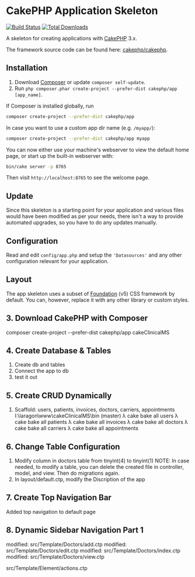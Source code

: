 # CakePHP Application Skeleton

[![Build Status](https://img.shields.io/travis/cakephp/app/master.svg?style=flat-square)](https://travis-ci.org/cakephp/app)
[![Total Downloads](https://img.shields.io/packagist/dt/cakephp/app.svg?style=flat-square)](https://packagist.org/packages/cakephp/app)

A skeleton for creating applications with [CakePHP](https://cakephp.org) 3.x.

The framework source code can be found here: [cakephp/cakephp](https://github.com/cakephp/cakephp).

## Installation

1. Download [Composer](https://getcomposer.org/doc/00-intro.md) or update `composer self-update`.
2. Run `php composer.phar create-project --prefer-dist cakephp/app [app_name]`.

If Composer is installed globally, run

```bash
composer create-project --prefer-dist cakephp/app
```

In case you want to use a custom app dir name (e.g. `/myapp/`):

```bash
composer create-project --prefer-dist cakephp/app myapp
```

You can now either use your machine's webserver to view the default home page, or start
up the built-in webserver with:

```bash
bin/cake server -p 8765
```

Then visit `http://localhost:8765` to see the welcome page.

## Update

Since this skeleton is a starting point for your application and various files
would have been modified as per your needs, there isn't a way to provide
automated upgrades, so you have to do any updates manually.

## Configuration

Read and edit `config/app.php` and setup the `'Datasources'` and any other
configuration relevant for your application.

## Layout

The app skeleton uses a subset of [Foundation](http://foundation.zurb.com/) (v5) CSS
framework by default. You can, however, replace it with any other library or
custom styles.


## 3. Download CakePHP with Composer

composer create-project --prefer-dist cakephp/app cakeClinicalMS

## 4. Create Database & Tables

1. Create db and tables
2. Connect the app to db
3. test it out

## 5. Create CRUD Dynamically

1. Scaffold: users, patients, invoices, doctors, carriers, appointments
    I:\laragon\www\cakeClinicalMS\bin (master)
    λ cake bake all users
    λ cake bake all patients
    λ cake bake all invoices
    λ cake bake all doctors
    λ cake bake all carriers
    λ cake bake all appointments

## 6. Change Table Configuration

1. Modify column in doctors table from tinyint(4) to tinyint(1)
   NOTE:
   In case needed, to modify a table, you can delete the created file in controller, model, and view. Then do migrations again.
2. In layout/default.ctp, modify the Discription of the app

## 7. Create Top Navigation Bar

Added top navigation to default page

## 8. Dynamic Sidebar Navigation Part 1

modified:   src/Template/Doctors/add.ctp
modified:   src/Template/Doctors/edit.ctp
modified:   src/Template/Doctors/index.ctp
modified:   src/Template/Doctors/view.ctp

src/Template/Element/actions.ctp
